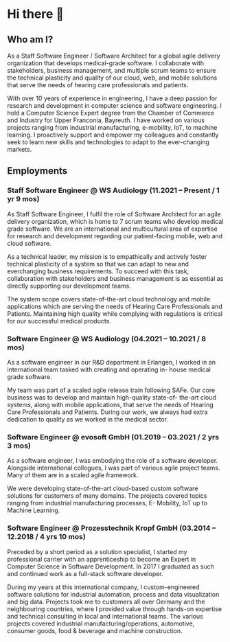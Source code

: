 # Hi there 👋

## Who am I?

As a Staff Software Engineer / Software Architect for a global agile delivery organization that develops medical-grade software.
I collaborate with stakeholders, business management, and multiple scrum teams to
ensure the technical plasticity and quality of our cloud, web, and mobile solutions that serve the needs of hearing care professionals and patients.

With over 10 years of experience in engineering, I have a deep passion for research and development in computer science and software engineering. I hold a Computer Science Expert degree from the Chamber of Commerce and Industry for Upper Franconia, Bayreuth. I have worked on various projects ranging from industrial manufacturing, e-mobility, IoT, to machine learning. I proactively support and empower my colleagues and constantly seek to learn new skills and technologies to adapt to the ever-changing markets.

## Employments

### Staff Software Engineer @ WS Audiology (11.2021 – Present / 1 yr 9 mos)

As Staff Software Engineer, I fulfil the role of Software Architect for an
agile delivery organization, which is home to 7 scrum teams who develop
medical grade software. We are an international and multicultural area of
expertise for research and development regarding our patient-facing
mobile, web and cloud software.

As a technical leader, my mission is to empathically and actively foster
technical plasticity of a system so that we can adapt to new and everchanging
business requirements. To succeed with this task, collaboration with
stakeholders and business management is as essential as directly
supporting our development teams.

The system scope covers state-of-the-art cloud technology and mobile
applications which are serving the needs of Hearing Care Professionals and
Patients. Maintaining high quality while complying with regulations is critical
for our successful medical products.

### Software Engineer @ WS Audiology (04.2021 – 10.2021 / 8 mos)

As a software engineer in our R&D department in Erlangen, I worked
in an international team tasked with creating and operating in-
house medical grade software.

My team was part of a scaled agile release train following SAFe.
Our core business was to develop and maintain high-quality state-of-
the-art cloud systems, along with mobile applications, that serve the
needs of Hearing Care Professionals and Patients. During our work,
we always had extra dedication to quality as we worked in the medical sector.

### Software Engineer @ evosoft GmbH (01.2019 – 03.2021 / 2 yrs 3 mos)

As a software engineer, I was embodying the role of a software
developer. Alongside international collogues, I was part of
various agile project teams. Many of them are in a scaled agile
framework.

We were developing state-of-the-art cloud-based custom software
solutions for customers of many domains. The projects
covered topics ranging from industrial manufacturing processes, E-
Mobility, IoT up to Machine Learning.

### Software Engineer @ Prozesstechnik Kropf GmbH (03.2014 – 12.2018 / 4 yrs 10 mos)

Preceded by a short period as a solution specialist, I started my professional
carrier with an apprenticeship to become an Expert in Computer Science
in Software Development. In 2017 I graduated as such and
continued work as a full-stack software developer.

During my years at this international company, I custom-engineered
software solutions for industrial automation, process and data visualization
and big data. Projects took me to customers all over Germany and the
neighbouring countries, where I provided value through hands-on expertise
and technical consulting in local and international teams. The various
projects covered industrial manufacturing/operations,
automotive, consumer goods, food & beverage and machine construction.
